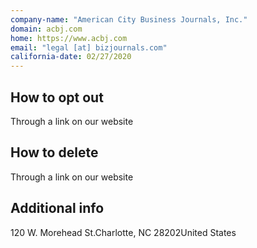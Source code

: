 ```yaml
---
company-name: "American City Business Journals, Inc."
domain: acbj.com
home: https://www.acbj.com
email: "legal [at] bizjournals.com"
california-date: 02/27/2020
---
```

## How to opt out


Through a link on our website

## How to delete


Through a link on our website

## Additional info




120 W. Morehead St.Charlotte, NC 28202United States













